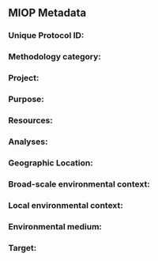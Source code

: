 ## MIOP Metadata

### Unique Protocol ID:

### Methodology category:

### Project:

### Purpose:

### Resources:

### Analyses:

### Geographic Location:

### Broad-scale environmental context:

### Local environmental context:

### Environmental medium:

### Target:
